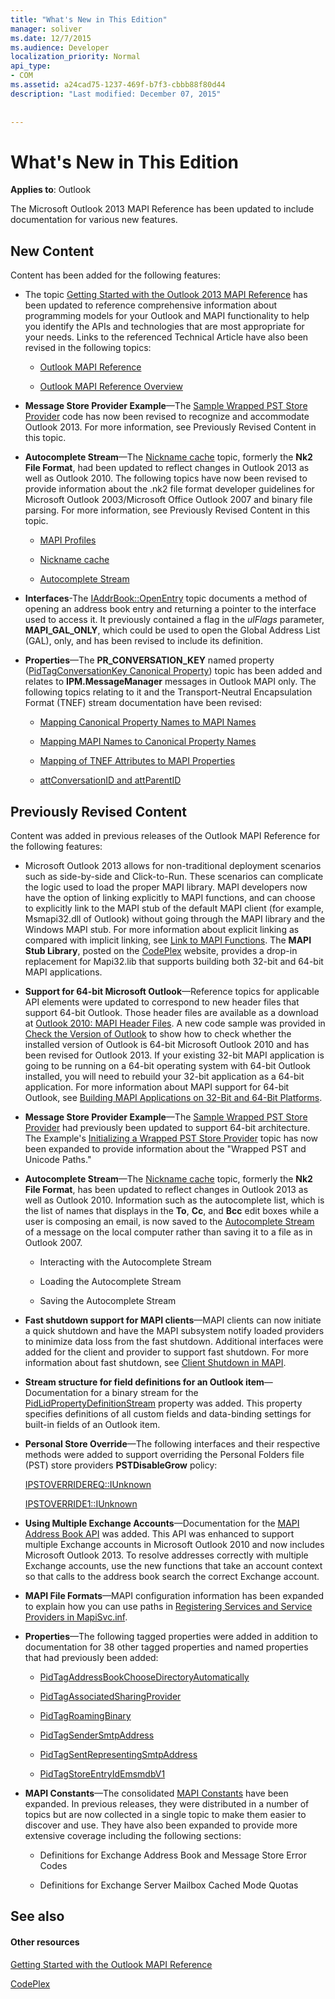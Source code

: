 ```yaml
---
title: "What's New in This Edition"
manager: soliver
ms.date: 12/7/2015
ms.audience: Developer
localization_priority: Normal
api_type:
- COM
ms.assetid: a24cad75-1237-469f-b7f3-cbbb88f80d44
description: "Last modified: December 07, 2015"
 
 
---
```


# What's New in This Edition

 
  
**Applies to**: Outlook 
  
The Microsoft Outlook 2013 MAPI Reference has been updated to include documentation for various new features. 
  
## New Content

Content has been added for the following features:
  
- The topic [Getting Started with the Outlook 2013 MAPI Reference](getting-started-with-the-outlook-mapi-reference.md) has been updated to reference comprehensive information about programming models for your Outlook and MAPI functionality to help you identify the APIs and technologies that are most appropriate for your needs. Links to the referenced Technical Article have also been revised in the following topics: 
    
  - [Outlook MAPI Reference](outlook-mapi-reference.md)
    
  - [Outlook MAPI Reference Overview](outlook-mapi-reference-overview.md)
    
- **Message Store Provider Example**—The [Sample Wrapped PST Store Provider](message-store-provider-sample.md) code has now been revised to recognize and accommodate Outlook 2013. For more information, see Previously Revised Content in this topic. 
    
- **Autocomplete Stream**—The [Nickname cache](nickname-cache.md) topic, formerly the **Nk2 File Format**, had been updated to reflect changes in Outlook 2013 as well as Outlook 2010. The following topics have now been revised to provide information about the .nk2 file format developer guidelines for Microsoft Outlook 2003/Microsoft Office Outlook 2007 and binary file parsing. For more information, see Previously Revised Content in this topic.
    
  - [MAPI Profiles](mapi-profiles.md)
    
  - [Nickname cache](nickname-cache.md)
    
  - [Autocomplete Stream](autocomplete-stream.md)
    
- **Interfaces**-The [IAddrBook::OpenEntry](iaddrbook-openentry.md) topic documents a method of opening an address book entry and returning a pointer to the interface used to access it. It previously contained a flag in the  *ulFlags*  parameter, **MAPI_GAL_ONLY**, which could be used to open the Global Address List (GAL), only, and has been revised to include its definition.
    
- **Properties**—The **PR_CONVERSATION_KEY** named property ([PidTagConversationKey Canonical Property](pidtagconversationkey-canonical-property.md)) topic has been added and relates to **IPM.MessageManager** messages in Outlook MAPI only. The following topics relating to it and the Transport-Neutral Encapsulation Format (TNEF) stream documentation have been revised: 
    
  - [Mapping Canonical Property Names to MAPI Names](mapping-canonical-property-names-to-mapi-names.md)
    
  - [Mapping MAPI Names to Canonical Property Names](mapping-mapi-names-to-canonical-property-names.md)
    
  - [Mapping of TNEF Attributes to MAPI Properties](mapping-of-tnef-attributes-to-mapi-properties.md)
    
  - [attConversationID and attParentID](attconversationid-and-attparentid.md)
    
## Previously Revised Content

Content was added in previous releases of the Outlook MAPI Reference for the following features:
  
- Microsoft Outlook 2013 allows for non-traditional deployment scenarios such as side-by-side and Click-to-Run. These scenarios can complicate the logic used to load the proper MAPI library. MAPI developers now have the option of linking explicitly to MAPI functions, and can choose to explicitly link to the MAPI stub of the default MAPI client (for example, Msmapi32.dll of Outlook) without going through the MAPI library and the Windows MAPI stub. For more information about explicit linking as compared with implicit linking, see [Link to MAPI Functions](how-to-link-to-mapi-functions.md). The **MAPI Stub Library**, posted on the [CodePlex](http://mapistublibrary.codeplex.com/) website, provides a drop-in replacement for Mapi32.lib that supports building both 32-bit and 64-bit MAPI applications. 
    
- **Support for 64-bit Microsoft Outlook**—Reference topics for applicable API elements were updated to correspond to new header files that support 64-bit Outlook. Those header files are available as a download at [Outlook 2010: MAPI Header Files](http://www.microsoft.com/downloads/details.aspx?FamilyID=f8d01fc8-f7b5-4228-baa3-817488a66db1). A new code sample was provided in [Check the Version of Outlook](how-to-check-the-version-of-outlook.md) to show how to check whether the installed version of Outlook is 64-bit Microsoft Outlook 2010 and has been revised for Outlook 2013. If your existing 32-bit MAPI application is going to be running on a 64-bit operating system with 64-bit Outlook installed, you will need to rebuild your 32-bit application as a 64-bit application. For more information about MAPI support for 64-bit Outlook, see [Building MAPI Applications on 32-Bit and 64-Bit Platforms](building-mapi-applications-on-32-bit-and-64-bit-platforms.md).
    
- **Message Store Provider Example**—The [Sample Wrapped PST Store Provider](message-store-provider-sample.md) had previously been updated to support 64-bit architecture. The Example's [Initializing a Wrapped PST Store Provider](initializing-a-wrapped-pst-store-provider.md) topic has now been expanded to provide information about the "Wrapped PST and Unicode Paths." 
    
- **Autocomplete Stream**—The [Nickname cache](nickname-cache.md) topic, formerly the **Nk2 File Format**, has been updated to reflect changes in Outlook 2013 as well as Outlook 2010. Information such as the autocomplete list, which is the list of names that displays in the **To**, **Cc**, and **Bcc** edit boxes while a user is composing an email, is now saved to the [Autocomplete Stream](autocomplete-stream.md) of a message on the local computer rather than saving it to a file as in Outlook 2007. 
    
  - Interacting with the Autocomplete Stream
    
  - Loading the Autocomplete Stream
    
  - Saving the Autocomplete Stream
    
- **Fast shutdown support for MAPI clients**—MAPI clients can now initiate a quick shutdown and have the MAPI subsystem notify loaded providers to minimize data loss from the fast shutdown. Additional interfaces were added for the client and provider to support fast shutdown. For more information about fast shutdown, see [Client Shutdown in MAPI](client-shutdown-in-mapi.md).
    
- **Stream structure for field definitions for an Outlook item**—Documentation for a binary stream for the [PidLidPropertyDefinitionStream](pidlidpropertydefinitionstream-canonical-property.md) property was added. This property specifies definitions of all custom fields and data-binding settings for built-in fields of an Outlook item. 
    
- **Personal Store Override**—The following interfaces and their respective methods were added to support overriding the Personal Folders file (PST) store providers **PSTDisableGrow** policy: 
    
    [IPSTOVERRIDEREQ::IUnknown](ipstoverridereqiunknown.md)
    
    [IPSTOVERRIDE1::IUnknown](ipstoverride1iunknown.md)
    
- **Using Multiple Exchange Accounts**—Documentation for the [MAPI Address Book API](using-multiple-exchange-accounts.md) was added. This API was enhanced to support multiple Exchange accounts in Microsoft Outlook 2010 and now includes Microsoft Outlook 2013. To resolve addresses correctly with multiple Exchange accounts, use the new functions that take an account context so that calls to the address book search the correct Exchange account. 
    
- **MAPI File Formats**—MAPI configuration information has been expanded to explain how you can use paths in [Registering Services and Service Providers in MapiSvc.inf](registering-services-and-service-providers-in-mapisvc-inf.md).
    
- **Properties**—The following tagged properties were added in addition to documentation for 38 other tagged properties and named properties that had previously been added:
    
  - [PidTagAddressBookChooseDirectoryAutomatically](pidtagaddressbookchoosedirectoryautomatically-canonical-property.md)
    
  - [PidTagAssociatedSharingProvider](pidtagassociatedsharingprovider-canonical-property.md)
    
  - [PidTagRoamingBinary](pidtagroamingbinary-canonical-property.md)
    
  - [PidTagSenderSmtpAddress](pidtagsendersmtpaddress-canonical-property.md)
    
  - [PidTagSentRepresentingSmtpAddress](pidtagsentrepresentingsmtpaddress-canonical-property.md)
    
  - [PidTagStoreEntryIdEmsmdbV1](pidtagstoreentryidemsmdbv1-canonical-property.md)
    
- **MAPI Constants**—The consolidated [MAPI Constants](mapi-constants.md) have been expanded. In previous releases, they were distributed in a number of topics but are now collected in a single topic to make them easier to discover and use. They have also been expanded to provide more extensive coverage including the following sections: 
    
  - Definitions for Exchange Address Book and Message Store Error Codes
    
  - Definitions for Exchange Server Mailbox Cached Mode Quotas
    
## See also

#### Other resources

[Getting Started with the Outlook MAPI Reference](getting-started-with-the-outlook-mapi-reference.md)
  
[CodePlex](http://mapistublibrary.codeplex.com/)

